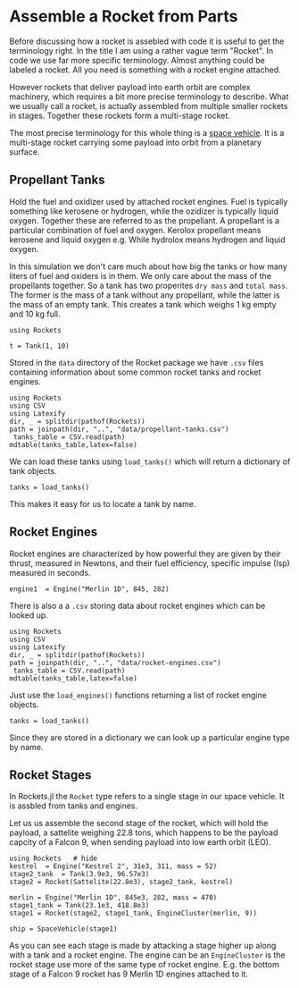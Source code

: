 # Assemble a Rocket from Parts

Before discussing how a rocket is assebled with code it is useful to get the terminology right. In the title I am using a rather vague term "Rocket". In code we use far more specific terminology. Almost anything could be labeled a rocket. All you need is something with a rocket engine attached. 

However rockets that deliver payload into earth orbit are complex machinery, which requires a bit more precise terminology to describe. What we usually call a rocket, is actually assembled from multiple smaller rockets in stages. Together these rockets form a multi-stage rocket.

The most precise terminology for this whole thing is a [space vehicle](https://en.wikipedia.org/wiki/Space_vehicle). It is a multi-stage rocket carrying some payload into orbit from a planetary surface. 

## Propellant Tanks

Hold the fuel and oxidizer used by attached rocket engines. Fuel is typically something like kerosene or hydrogen, while the ozidizer is typically liquid oxygen. Together these are referred to as the propellant. A propellant is a particular combination of fuel and oxygen. Kerolox  propellant means kerosene and liquid oxygen e.g. While hydrolox means hydrogen and liquid oxygen.

In this simulation we don't care much about how big the tanks or how many liters of fuel and oxiders is in them. We only care about the mass of the propellants together. So a tank has two properites `dry mass` and `total mass`. The former is the mass of a tank without any propellant, while the latter is the mass of an empty tank. This creates a tank which weighs 1 kg empty and 10 kg full. 

```@setup parts
using Rockets
```

```@repl parts
t = Tank(1, 10)
```

Stored in the `data` directory of the Rocket package we have `.csv` files containing information about some common rocket tanks and rocket engines. 

```@eval
using Rockets
using CSV
using Latexify
dir, _ = splitdir(pathof(Rockets))
path = joinpath(dir, "..", "data/propellant-tanks.csv")
 tanks_table = CSV.read(path)
mdtable(tanks_table,latex=false)
```

We can load these tanks using `load_tanks()` which will return a dictionary of tank objects.

```@repl parts
tanks = load_tanks()
```
This makes it easy for us to locate a tank by name.


## Rocket Engines

Rocket engines are characterized by how powerful they are given by their thrust, measured in Newtons, and their fuel efficiency, specific impulse (Isp) measured in seconds. 

```@repl parts
engine1  = Engine("Merlin 1D", 845, 282)
```

There is also a a `.csv` storing data about rocket engines which can be looked up.

```@eval
using Rockets
using CSV
using Latexify
dir, _ = splitdir(pathof(Rockets))
path = joinpath(dir, "..", "data/rocket-engines.csv")
 tanks_table = CSV.read(path)
mdtable(tanks_table,latex=false)
```

Just use the  `load_engines()` functions returning a list of rocket engine objects.

```@repl rockets
tanks = load_tanks()
```

Since they are stored in a dictionary we can look up a particular engine type by name.

## Rocket Stages

In Rockets.jl the `Rocket` type refers to a single stage in our space vehicle. It is assbled from tanks and engines.

Let us us assemble the second stage of the rocket, which will hold the payload, a sattelite weighing 22.8 tons, which happens to be the payload capcity of a Falcon 9, when sending payload into low earth orbit (LEO).

```@example falcon9
using Rockets   # hide
kestrel  = Engine("Kestrel 2", 31e3, 311, mass = 52)
stage2_tank  = Tank(3.9e3, 96.57e3)
stage2 = Rocket(Sattelite(22.8e3), stage2_tank, kestrel)

merlin = Engine("Merlin 1D", 845e3, 282, mass = 470)
stage1_tank = Tank(23.1e3, 418.8e3)
stage1 = Rocket(stage2, stage1_tank, EngineCluster(merlin, 9))

ship = SpaceVehicle(stage1)
```

As you can see each stage is made by attacking a stage higher up along with a tank and a rocket engine. The engine can be an `EngineCluster` is the rocket stage use more of the same type of rocket engine. E.g. the bottom stage of a Falcon 9 rocket has 9 Merlin 1D engines attached to it.
